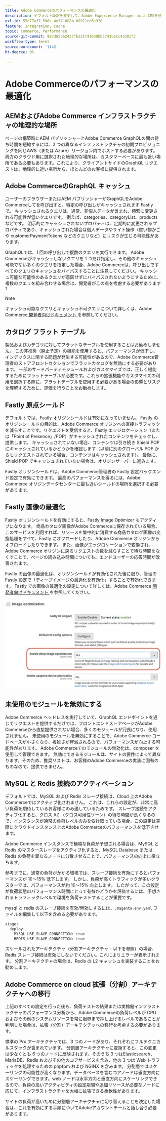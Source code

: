 ```yaml
---
title: Adobe Commerceのパフォーマンスの最適化
description: デフォルト設定を変更して、Adobe Experience Manager as a CMSを使用するようにAdobe Commerce プロジェクトを準備します。
exl-id: 55d77af7-508c-4ef7-888b-00911cc6e920
feature: Integration, Cache
topic: Commerce, Performance
source-git-commit: 987d65b52437fbd21f41600bb5741b3cc43d01f3
workflow-type: tm+mt
source-wordcount: '1142'
ht-degree: 0%

---
```


# Adobe Commerceのパフォーマンスの最適化

## AEMおよびAdobe Commerce インフラストラクチャの地理的な場所

ページの構築時にAEM パブリッシャーとAdobe Commerce GraphQLの間の待ち時間を短縮するには、2 つの異なるインフラストラクチャの初期プロビジョニングを同じAWS（または Azure）リージョン内でホストする必要があります。 両方のクラウド用に選択された地理的な場所は、カスタマーベースに最も近い場所である必要もあります。これにより、クライアントサイドのGraphQL リクエストは、地理的に近い場所から、ほとんどのお客様に提供されます。

## Adobe CommerceのGraphQL キャッシュ

ユーザーのブラウザーまたはAEM パブリッシャーがGraphQLをAdobe Commerceしてを呼び出すと、特定の呼び出しがキャッシュされます
Fastly で。 キャッシュされるクエリは、通常、非個人データが含まれ、頻繁に変更される可能性が低いクエリです。 例えば、categories、categoryList、products などです。 明示的にキャッシュされないプロパティは、定期的に変更されるプロパティであり、キャッシュされた場合は個人データやサイト操作（買い物かごや customerPaymentTokens などのクエリなど）にリスクが生じる可能性があります。

GraphQLでは、1 回の呼び出しで複数のクエリを実行できます。 Adobe Commerceがキャッシュしないクエリを 1 つだけ指定し、その他のキャッシュ可能でない多くのクエリを指定した場合、Adobe Commerceは、呼び出しですべてのクエリのキャッシュをバイパスすることに注意してください。 キャッシュ可能な可能性のあるクエリが意図せずにバイパスされないようにするために、複数のクエリを組み合わせる場合は、開発者がこの点を考慮する必要があります‡

>[!NOTE]
>
> キャッシュ可能なクエリとキャッシュ不可クエリについて詳しくは、Adobe Commerce[ 開発者向けドキュメント ](https://developer.adobe.com/commerce/webapi/graphql/caching.html) を参照してください。

## カタログ フラット テーブル

製品およびカテゴリに対してフラットなテーブルを使用することはお勧めしません。 この非推奨（廃止予定）の機能を使用すると、パフォーマンスが低下し、インデックスに関する問題が発生する可能性があるので、Adobe Commerce管理者のストアフロントセクションでフラットカタログを無効にする必要があります。 一部のサードパーティモジュールおよびカスタマイズでは、正しく機能するためにフラットテーブルが必要です。これらの拡張機能やカスタマイズの利用を選択する際に、フラットテーブルを使用する必要がある場合の影響とリスクを理解するために、評価を行うことをお勧めします。

## Fastly 原点シールド

デフォルトでは、Fastly オリジンシールドは有効になっていません。 Fastly のオリジンシールドの目的は、Adobe Commerce オリジンへの直接トラフィックを減らすことです。リクエストを受信すると、Fastly エッジロケーション（または「Point of Presence」/POP）がキャッシュされたコンテンツをチェックし、提供します。 キャッシュされていない場合、コンテンツは引き続き Shield POP にキャッシュされているかどうかを確認します（以前に別のグローバル POP からもリクエストされている場合、コンテンツはキャッシュされます）。 最後に、Shield POP でキャッシュされていない場合は、オリジンサーバーに進みます。

Fastly オリジンシールドは、Adobe Commerce管理者の Fastly 設定バックエンド設定で有効にできます。 最高のパフォーマンスを得るには、Adobe Commerce オリジンデータセンターに最も近いシールドの場所を選択する必要があります。

## Fastly 画像の最適化

Fastly オリジンシールドを有効にすると、Fastly Image Optimizer もアクティブになります。 商品カタログ画像がAdobe Commerceに保存されている場合、このサービスを利用すれば、リソースを集中的に消費する商品カタログ画像の変換処理をすべて、Fastly にオフロードしたり、Adobe Commerce オリジンからオフロードしたりできます。 また、画像がエッジロケーションで変換され、Adobe Commerce オリジンに戻るリクエストの数を減らすことで待ち時間をなくすことで、ページの読み込み時間についても、エンドユーザーの応答時間が改善されます。

Fastly の画像の最適化は、オリジンシールドが有効化された後に限り、管理の Fastly 設定で「ディープイメージの最適化を有効化」することで有効化できます。 Fastly での画像の最適化の設定について詳しくは、Adobe Commerce [ 開発者向けドキュメント ](https://experienceleague.adobe.com/en/docs/commerce-cloud-service/user-guide/cdn/fastly-image-optimization) を参照してください。

![Adobe Commerce Admin での Fastly 画像最適化設定のスクリーンショット ](../assets/commerce-at-scale/image-optimization.svg)

## 未使用のモジュールを無効にする

Adobe Commerce ヘッドレスを実行していて、GraphQL エンドポイントを通じてリクエストを提供するだけでは、フロントエンドストアページがAdobe Commerceから直接提供されない場合、多くのモジュールが冗長になり、使用されません。 未使用のモジュールを無効にすることで、Adobe Commerce コードベースが小さくなり、複雑さが軽減されるので、パフォーマンスが向上する可能性があります。 Adobe Commerceでのモジュールの無効化は、composer を使用して管理できます。 無効にできるモジュールは、サイトの要件によって異なります。そのため、推奨リストは、お客様のAdobe Commerceの実装に固有のものなので、提供できません。

## MySQL と Redis 接続のアクティベーション

デフォルトでは、MySQL および Redis スレーブ接続は、Cloud 上のAdobe Commerceではアクティブ化されません。 これは、これらの設定が、非常に高い負荷を期待しているお客様にのみ適しているためです。 スレーブ接続をアクティブ化すると、クロス AZ （クロス可用性ゾーン）の待ち時間が長くなるので、インスタンスが通常の負荷レベルのみを受け取っている場合、この設定は実際にクラウドインスタンス上のAdobe Commerceのパフォーマンスを低下させます。

Adobe Commerce インスタンスで極端な負荷が予想される場合は、MySQL と Redis のマスタースレーブをアクティブ化すると、MySQL Database または Redis の負荷を異なるノードに分散させることで、パフォーマンスの向上に役立ちます。

参考までに、通常の負荷がかかる環境では、スレーブ接続を有効にするとパフォーマンスが 10～15% 低下します。 しかし、負荷が高くトラフィックが多いクラスターでは、パフォーマンスが約 10～15% 向上します。 したがって、この設定が負荷状態のパフォーマンス時間にとって有益かどうかを評価するには、予想されるトラフィックレベルで環境を負荷テストすることが重要です。

mysql と redis のスレーブ接続を有効/無効にするには、`.magento.env.yaml` ファイルを編集して以下を含める必要があります。

```
stage:
  deploy:
    MYSQL_USE_SLAVE_CONNECTION: true
    REDIS_USE_SLAVE_CONNECTION: true
```

スケールされたアーキテクチャ（分割アーキテクチャ – 以下を参照）の場合、Redis スレーブ接続は有効にしないでください。これによりエラーが表示されます。 分割アーキテクチャの場合は、Redis の L2 キャッシュを実装することをお勧めします。

## Adobe Commerce on cloud 拡張（分割）アーキテクチャへの移行

上記のすべての設定を行った後も、負荷テストの結果または実稼働インフラストラクチャのパフォーマンス分析から、Adobe Commerceの負荷レベルが CPU およびその他のシステムリソースを常に限界まで押し上げるレベルであることが判明した場合は、拡張（分割）アーキテクチャへの移行を考慮する必要があります。

標準の Pro アーキテクチャでは、3 つのノードがあり、それぞれにフルテクニカルスタックが含まれています。 分割層アーキテクチャに変換すると、この変更は少なくとも 6 つのノードに反映されます。そのうち 3 つはElasticsearch、MariaDB、Redis およびその他のコアサービスを含み、他の 3 つは Web トラフィックを処理するための phpfpm および NGINX を含みます。 分割層ではスケーリングの可能性が高くなります。データベースを含むコアノードは垂直方向にスケーリングできます。web ノードは水平方向と垂直方向にスケーリングできるので、負荷の高いアクティビティの設定期間や追加リソースが必要なノードに応じて、インフラストラクチャを大幅に拡張できる柔軟性があります。

サイトの負荷が高いために分割層アーキテクチャに切り替えることを決定した場合は、これを有効にする手順についてAdobeアカウントチームと話し合う必要があります。
